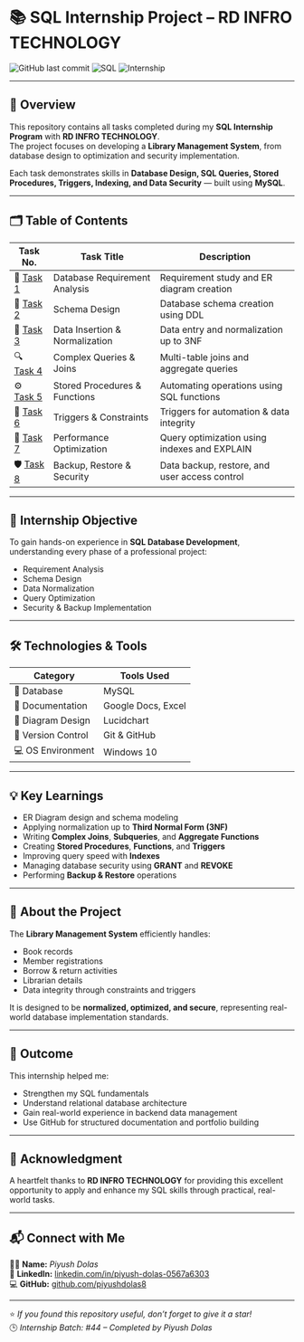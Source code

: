# 📚 SQL Internship Project – RD INFRO TECHNOLOGY

![GitHub last commit](https://img.shields.io/github/last-commit/piyushdolas8/RD-INFRO-TECHNOLOGY?style=for-the-badge&color=brightgreen)
![SQL](https://img.shields.io/badge/Language-SQL-blue?style=for-the-badge)
![Internship](https://img.shields.io/badge/Internship-RD%20INFRO%20TECHNOLOGY-orange?style=for-the-badge)

---

## 🎯 **Overview**
This repository contains all tasks completed during my **SQL Internship Program** with **RD INFRO TECHNOLOGY**.  
The project focuses on developing a **Library Management System**, from database design to optimization and security implementation.  

Each task demonstrates skills in **Database Design, SQL Queries, Stored Procedures, Triggers, Indexing, and Data Security** — built using **MySQL**.

---

## 🗂️ **Table of Contents**

| Task No. | Task Title | Description |
|-----------|-------------|-------------|
| 🧩 [Task 1](./Task1%20-%20Database%20Requirement%20Analysis) | Database Requirement Analysis | Requirement study and ER diagram creation |
| 🧱 [Task 2](./Task2%20-%20Schema%20Design) | Schema Design | Database schema creation using DDL |
| 💾 [Task 3](./Task3%20-%20Data%20Insertion%20and%20Normalization) | Data Insertion & Normalization | Data entry and normalization up to 3NF |
| 🔍 [Task 4](./Task4%20-%20Complex%20Queries%20and%20Joins) | Complex Queries & Joins | Multi-table joins and aggregate queries |
| ⚙️ [Task 5](./Task5%20-%20Stored%20Procedures%20and%20Functions) | Stored Procedures & Functions | Automating operations using SQL functions |
| 🔔 [Task 6](./Task6%20-%20Triggers%20and%20Constraints) | Triggers & Constraints | Triggers for automation & data integrity |
| 🚀 [Task 7](./Task7%20-%20Performance%20Optimization) | Performance Optimization | Query optimization using indexes and EXPLAIN |
| 🛡️ [Task 8](./Task8%20-%20Backup%2C%20Restore%20and%20Security) | Backup, Restore & Security | Data backup, restore, and user access control |

---

## 🧠 **Internship Objective**
To gain hands-on experience in **SQL Database Development**, understanding every phase of a professional project:
- Requirement Analysis  
- Schema Design  
- Data Normalization  
- Query Optimization  
- Security & Backup Implementation  

---

## 🛠️ **Technologies & Tools**
| Category | Tools Used |
|-----------|-------------|
| 💽 Database | MySQL |
| 🧮 Documentation | Google Docs, Excel |
| 🧭 Diagram Design | Lucidchart |
| 🧰 Version Control | Git & GitHub |
| 💻 OS Environment | Windows 10 |

---

## 💡 **Key Learnings**
- ER Diagram design and schema modeling  
- Applying normalization up to **Third Normal Form (3NF)**  
- Writing **Complex Joins**, **Subqueries**, and **Aggregate Functions**  
- Creating **Stored Procedures**, **Functions**, and **Triggers**  
- Improving query speed with **Indexes**  
- Managing database security using **GRANT** and **REVOKE**  
- Performing **Backup & Restore** operations  

---

## 📘 **About the Project**
The **Library Management System** efficiently handles:
- Book records  
- Member registrations  
- Borrow & return activities  
- Librarian details  
- Data integrity through constraints and triggers  

It is designed to be **normalized, optimized, and secure**, representing real-world database implementation standards.

---

## 🏁 **Outcome**
This internship helped me:
- Strengthen my SQL fundamentals  
- Understand relational database architecture  
- Gain real-world experience in backend data management  
- Use GitHub for structured documentation and portfolio building  

---

## 🧾 **Acknowledgment**
A heartfelt thanks to **RD INFRO TECHNOLOGY** for providing this excellent opportunity to apply and enhance my SQL skills through practical, real-world tasks.  

---

## 📬 **Connect with Me**

👨‍💻 **Name:** *Piyush Dolas*  
🔗 **LinkedIn:** [linkedin.com/in/piyush-dolas-0567a6303](https://www.linkedin.com/in/piyush-dolas-0567a6303/)  
💻 **GitHub:** [github.com/piyushdolas8](https://github.com/piyushdolas8)

---

⭐ *If you found this repository useful, don’t forget to give it a star!*  
🕒 *Internship Batch: #44 – Completed by Piyush Dolas*
